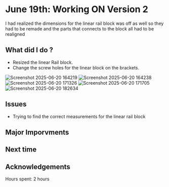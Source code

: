 # June 19th: Working ON Version 2

I had realized the dimensions for the linear rail block was off as well so they had to be remade and the parts that connects to the block all had to be realigned

## What did I do ?
  - Resized the linear Rail block.
  - Change the screw holes for the linear block on the brackets. 


![Screenshot 2025-06-20 164219](https://github.com/user-attachments/assets/728da0f5-1a82-44e1-a6e4-571b8957b2f9)
![Screenshot 2025-06-20 164238](https://github.com/user-attachments/assets/ee55aaec-74ad-4ddb-8e56-790e6f2a3870)
![Screenshot 2025-06-20 171326](https://github.com/user-attachments/assets/ba6fe081-c225-407f-8aa0-f6dc935ea0a7)
![Screenshot 2025-06-20 171705](https://github.com/user-attachments/assets/530834e8-bb32-4bf7-ace1-fe2d31b9e575)
![Screenshot 2025-06-20 182634](https://github.com/user-attachments/assets/4fb7da54-5f48-436b-8ff0-d8f9d0119773)



## Issues 
- Trying to find the correct measurements for the linear rail block

## Major Imporvments 

## Next time
  
## Acknowledgements


Hours spent:  2 hours
